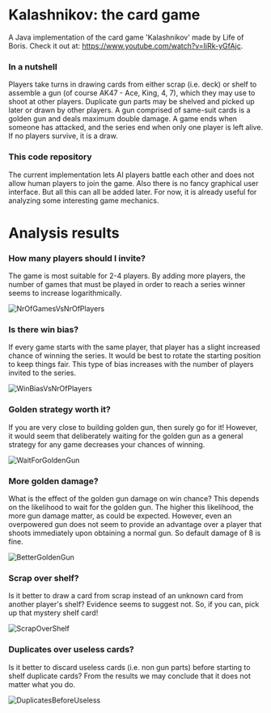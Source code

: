 # Kalashnikov: the card game
A Java implementation of the card game 'Kalashnikov' made by Life of Boris. 
Check it out at: https://www.youtube.com/watch?v=IiRk-yGfAjc.

### In a nutshell
Players take 
turns in drawing cards from either scrap (i.e. deck) or shelf to assemble a 
gun (of course AK47 - Ace, King, 4, 7), which they may use to shoot at other
 players. Duplicate gun parts may be shelved and picked up later or drawn by other 
players. A gun comprised of same-suit cards is a golden gun and deals maximum
 double damage. A game ends when someone has attacked, and the series end 
 when only one player is left alive. If no players survive, it is a draw.

### This code repository
The current implementation lets AI players battle each other and 
does not allow human players to join the game. Also there is no fancy 
graphical user interface. But all this can all be added later. For now, it is 
already useful for analyzing some interesting game mechanics.

# Analysis results

### How many players should I invite?
The game is most suitable for 2-4 players. By adding more 
players, the number of games that must be played in order to reach a series 
winner seems to increase logarithmically.

![NrOfGamesVsNrOfPlayers](https://raw.githubusercontent.com/joerivandervelde/kalashnikov/master/analysis/NrOfGamesVsNrOfPlayers/NrOfGamesVsNrOfPlayers.png "NrOfGamesVsNrOfPlayers")

### Is there win bias?
If every game starts with the same player, that player has a slight increased
 chance of winning the series. It would be best to rotate the starting 
 position to keep things fair. This type of bias increases with the number of
  players invited to the series.

![WinBiasVsNrOfPlayers](https://raw.githubusercontent.com/joerivandervelde/kalashnikov/master/analysis/NrOfGamesVsNrOfPlayers/NrOfGamesVsNrOfPlayers.png "WinBiasVsNrOfPlayers")

### Golden strategy worth it?
If you are very close to building golden gun, then surely go for it! However,
 it would seem that deliberately waiting for the golden gun as a general 
 strategy for any game decreases your chances of winning.

![WaitForGoldenGun](https://raw.githubusercontent.com/joerivandervelde/kalashnikov/master/analysis/WinChanceOfRandomAIs/WaitForGoldenGun.png "WaitForGoldenGun")

### More golden damage?
What is the effect of the golden gun damage on win chance? This depends on
 the likelihood to wait for the golden gun. The higher this likelihood, the 
 more gun damage matter, as could be expected. However, even an overpowered 
 gun does not seem to provide an advantage over a player that shoots 
 immediately upon obtaining a normal gun. So default damage of 8 is fine.

![BetterGoldenGun](https://raw.githubusercontent.com/joerivandervelde/kalashnikov/master/analysis/BetterGoldenGun/BetterGoldenGun.png "BetterGoldenGun")

### Scrap over shelf?
Is it better to draw a card from scrap instead of an unknown card from 
another player's shelf? Evidence seems to suggest not. So, if you can, pick up
that mystery shelf card!

![ScrapOverShelf](https://raw.githubusercontent.com/joerivandervelde/kalashnikov/master/analysis/WinChanceOfRandomAIs/ScrapOverShelf.png "ScrapOverShelf")

### Duplicates over useless cards?
Is it better to discard useless cards (i.e. non gun parts) before starting to
 shelf duplicate cards? From the results we may conclude that it does not 
 matter what you do.

![DuplicatesBeforeUseless](https://raw.githubusercontent.com/joerivandervelde/kalashnikov/master/analysis/WinChanceOfRandomAIs/DuplicatesBeforeUseless.png "DuplicatesBeforeUseless")
